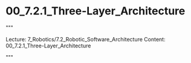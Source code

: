 # 00_7.2.1_Three-Layer_Architecture

"""

Lecture: 7_Robotics/7.2_Robotic_Software_Architecture
Content: 00_7.2.1_Three-Layer_Architecture

"""

